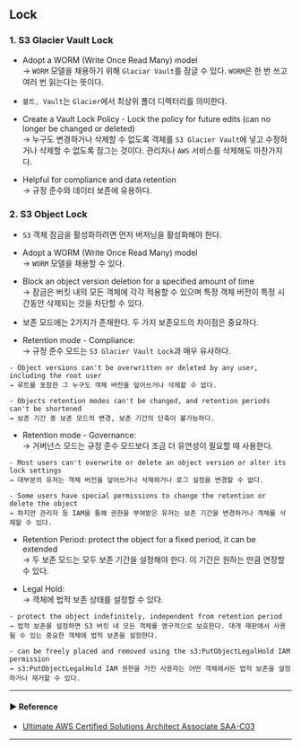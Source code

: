 ## Lock
### 1. S3 Glacier Vault Lock
- Adopt a WORM (Write Once Read Many) model  
→ `WORM` 모델을 채용하기 위해 `Glaciar Vault`를 잠글 수 있다. `WORM`은 한 번 쓰고 여러 번 읽는다는 뜻이다.

- `볼트, Vault`는 `Glacier`에서 최상위 폴더 디렉터리를 의미한다.

- Create a Vault Lock Policy - Lock the policy for future edits (can no longer be changed or deleted)  
→ 누구도 변경하거나 삭제할 수 없도록 객체를 `S3 Glacier Vault`에 넣고 수정하거나 삭제할 수 없도록 잠그는 것이다. 관리자나 `AWS` 서비스를 삭제해도 마찬가지다.

- Helpful for compliance and data retention  
→ 규정 준수와 데이터 보존에 유용하다.

### 2. S3 Object Lock
- `S3` 객체 잠금을 활성화하려면 먼저 버저닝을 활성화해야 한다.

- Adopt a WORM (Write Once Read Many) model  
→ `WORM` 모델을 채용할 수 있다.

- Block an object version deletion for a specified amount of time  
→ 잠금은 버킷 내의 모든 객체에 각각 적용할 수 있으며 특정 객체 버전이 특정 시간동안 삭제되는 것을 차단할 수 있다.

- 보존 모드에는 2가지가 존재한다. 두 가지 보존모드의 차이점은 중요하다.

- Retention mode - Compliance:  
→ 규정 준수 모드는 `S3 Glacier Vault Lock`과 매우 유사하다.
~~~
- Object versions can't be overwritten or deleted by any user, including the root user
→ 루트를 포함한 그 누구도 객체 버전을 덮어쓰거나 삭제할 수 없다.

- Objects retention modes can't be changed, and retention periods can't be shortened
→ 보존 기간 중 보존 모드의 변경, 보존 기간의 단축이 불가능하다.  
~~~

- Retention mode - Governance:  
→ 거버넌스 모드는 규정 준수 모드보다 조금 더 유연성이 필요할 때 사용한다.
~~~
- Most users can't overwrite or delete an object version or alter its lock settings
→ 대부분의 유저는 객체 버전을 덮어쓰거나 삭제하거나 로그 설정을 변경할 수 없다. 

- Some users have special permissions to change the retention or delete the object
→ 하지만 관리자 등 IAM을 통해 권한을 부여받은 유저는 보존 기간을 변경하거나 객체를 삭제할 수 있다.
~~~

- Retention Period: protect the object for a fixed period, it can be extended  
→ 두 보존 모드는 모두 보존 기간을 설정해야 한다. 이 기간은 원하는 만큼 연장할 수 있다.

- Legal Hold:  
→ 객체에 법적 보존 상태를 설정할 수 있다. 
~~~
- protect the object indefinitely, independent from retention period
→ 법적 보존을 설정하면 S3 버킷 내 모든 객체를 영구적으로 보호한다. 대개 재판에서 사용될 수 있는 중요한 객체에 법적 보존을 설정한다.

- can be freely placed and removed using the s3:PutObjectLegalHold IAM permission
→ s3:PutObjectLegalHold IAM 권한을 가진 사용자는 어떤 객체에서든 법적 보존을 설정하거나 제거할 수 있다.
~~~

---
#### ▶ Reference
- [Ultimate AWS Certified Solutions Architect Associate SAA-C03](https://www.udemy.com/course/aws-certified-solutions-architect-associate-saa-c03/)
---
